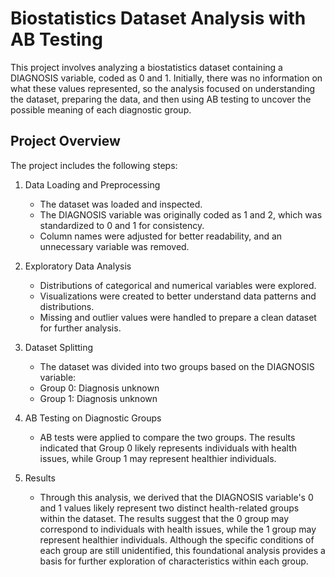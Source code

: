 # Biostatistics Dataset Analysis with AB Testing

This project involves analyzing a biostatistics dataset containing a DIAGNOSIS variable, coded as 0 and 1. Initially, there was no information on what these values represented, so the analysis focused on understanding the dataset, preparing the data, and then using AB testing to uncover the possible meaning of each diagnostic group.

## Project Overview

The project includes the following steps:

1. Data Loading and Preprocessing

    - The dataset was loaded and inspected.
    - The DIAGNOSIS variable was originally coded as 1 and 2, which was standardized to 0 and 1 for consistency.
    - Column names were adjusted for better readability, and an unnecessary variable was removed.

2. Exploratory Data Analysis

    - Distributions of categorical and numerical variables were explored.
    - Visualizations were created to better understand data patterns and distributions.
    - Missing and outlier values were handled to prepare a clean dataset for further analysis.

3. Dataset Splitting

    - The dataset was divided into two groups based on the DIAGNOSIS variable:
    - Group 0: Diagnosis unknown
    - Group 1: Diagnosis unknown

4. AB Testing on Diagnostic Groups

    - AB tests were applied to compare the two groups. The results indicated that Group 0 likely represents individuals with health issues, while Group 1 may represent healthier individuals.
  
5. Results
    - Through this analysis, we derived that the DIAGNOSIS variable's 0 and 1 values likely represent two distinct health-related groups within the dataset. The results suggest that the 0 group may correspond to individuals with health issues, while the 1 group may represent healthier individuals. Although the specific conditions of each group are still unidentified, this foundational analysis provides a basis for further exploration of characteristics within each group.
